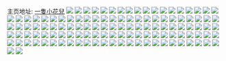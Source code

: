 主页地址: [一隻小花兒](https://weibo.com/u/1730968894) 
![](https://wx4.sinaimg.cn/mw2000/672c7d3ely1h9qg4qfr4kj22c0340u11.jpg) 
![](https://wx4.sinaimg.cn/mw2000/672c7d3ely1h9qg4wupiqj22dc3207wm.jpg) 
![](https://wx4.sinaimg.cn/mw2000/672c7d3ely1h9qg5025m9j22c0340u10.jpg) 
![](https://wx4.sinaimg.cn/mw2000/672c7d3ely1h9qg4tkc8wj22c0340u10.jpg) 
![](https://wx4.sinaimg.cn/mw2000/672c7d3ely1h9qg539v0cj22dc35sqv9.jpg) 
![](https://wx4.sinaimg.cn/mw2000/672c7d3ely1h9qg5l4pfwj235s2dcb2c.jpg) 
![](https://wx4.sinaimg.cn/mw2000/672c7d3ely1h9ku2bnpcvj21gn1y7e86.jpg) 
![](https://wx4.sinaimg.cn/mw2000/672c7d3ely1h9ku2e2lyvj22dc35sb2c.jpg) 
![](https://wx4.sinaimg.cn/mw2000/672c7d3ely1h9ku268wrkj22802you10.jpg) 
![](https://wx4.sinaimg.cn/mw2000/672c7d3ely1h9ku28dc6gj22801o0e82.jpg) 
![](https://wx4.sinaimg.cn/mw2000/672c7d3ely1h9ku4i6i3aj206o069745.jpg) 
![](https://wx4.sinaimg.cn/mw2000/672c7d3ely1h8cxs2mowsj21400u0q8e.jpg) 
![](https://wx4.sinaimg.cn/mw2000/672c7d3ely1h8c1en3dtwj20u0140n40.jpg) 
![](https://wx4.sinaimg.cn/mw2000/672c7d3ely1h8c0siss78j20u0140471.jpg) 
![](https://wx4.sinaimg.cn/mw2000/672c7d3ely1h8c1eopdusj20u00u0mzz.jpg) 
![](https://wx4.sinaimg.cn/mw2000/672c7d3ely1h8cxrgx0rgj21400u0n4e.jpg) 
![](https://wx4.sinaimg.cn/mw2000/672c7d3ely1h7vksm6q0aj20u01407cw.jpg) 
![](https://wx4.sinaimg.cn/mw2000/672c7d3ely1h7vlr9uj0zj20u0140af1.jpg) 
![](https://wx4.sinaimg.cn/mw2000/672c7d3ely1h7c16e3zejj22c0340x6p.jpg) 
![](https://wx4.sinaimg.cn/mw2000/672c7d3ely1h78lsdagf1j22dc35stt0.jpg) 
![](https://wx4.sinaimg.cn/mw2000/672c7d3ely1h78ls5lgz2j22dc35s44q.jpg) 
![](https://wx4.sinaimg.cn/mw2000/672c7d3ely1h78lsbjwwlj22c0340e82.jpg) 
![](https://wx4.sinaimg.cn/mw2000/672c7d3ely1h78ls774qvj22dr36aauy.jpg) 
![](https://wx4.sinaimg.cn/mw2000/672c7d3ely1h78ls97ek4j22c0340x6s.jpg) 
![](https://wx4.sinaimg.cn/mw2000/672c7d3ely1h6wib6ot8vj20u0140gs0.jpg) 
![](https://wx4.sinaimg.cn/mw2000/672c7d3ely1h6wib65maej22dc35swwz.jpg) 
![](https://wx4.sinaimg.cn/mw2000/672c7d3ely1h6wib8id05j235s2dc4e1.jpg) 
![](https://wx4.sinaimg.cn/mw2000/672c7d3ely1h6wm8qezx6j22dc35savf.jpg) 
![](https://wx4.sinaimg.cn/mw2000/672c7d3ely1h6wm98p9c4j22dc35s1l0.jpg) 
![](https://wx4.sinaimg.cn/mw2000/672c7d3ely1h576gcawsgj22c03404qt.jpg) 
![](https://wx4.sinaimg.cn/mw2000/672c7d3ely1h576gmc598j22c0340e85.jpg) 
![](https://wx4.sinaimg.cn/mw2000/672c7d3ely1h56s1am7roj20u01hcaqb.jpg) 
![](https://wx4.sinaimg.cn/mw2000/672c7d3ely1h576gifc69j22c03401l1.jpg) 
![](https://wx4.sinaimg.cn/mw2000/672c7d3ely1h577dawfeoj23402c0kjm.jpg) 
![](https://wx4.sinaimg.cn/mw2000/672c7d3ely1h576g3d0gfj22vz260u0y.jpg) 
![](https://wx4.sinaimg.cn/mw2000/672c7d3ely1h576gj5yisj20u0140kag.jpg) 
![](https://wx4.sinaimg.cn/mw2000/672c7d3ely1h576g93byyj22c0340u12.jpg) 
![](https://wx4.sinaimg.cn/mw2000/672c7d3ely1h50w9skm8ij21hc0u0tff.jpg) 
![](https://wx4.sinaimg.cn/mw2000/672c7d3ely1h50whmau5ij21sw0u0n2l.jpg) 
![](https://wx4.sinaimg.cn/mw2000/672c7d3ely1h4dob1x5ygj20v90nlwiv.jpg) 
![](https://wx4.sinaimg.cn/mw2000/672c7d3ely1h4dppi5o61j22802yjb2b.jpg) 
![](https://wx4.sinaimg.cn/mw2000/672c7d3ely1h4a7cfzu3vj22c0340hdv.jpg) 
![](https://wx4.sinaimg.cn/mw2000/672c7d3ely1h4a7ckdekyj22c0340e87.jpg) 
![](https://wx4.sinaimg.cn/mw2000/672c7d3ely1h3g6j25fy4j22c0340b2a.jpg) 
![](https://wx4.sinaimg.cn/mw2000/672c7d3ely1h3g6j2xtatj21sc2dse82.jpg) 
![](https://wx4.sinaimg.cn/mw2000/672c7d3ely1h38uoxwhqhj20u014046d.jpg) 
![](https://wx4.sinaimg.cn/mw2000/672c7d3ely1h38uoy9738j20u01400zi.jpg) 
![](https://wx4.sinaimg.cn/mw2000/672c7d3ely1h2bn8f664rj20u0140wmi.jpg) 
![](https://wx4.sinaimg.cn/mw2000/672c7d3ely1h2bn8g8ftmj21400u07fi.jpg) 
![](https://wx4.sinaimg.cn/mw2000/672c7d3ely1h2bn8m6nmyj20bp0bi0t6.jpg) 
![](https://wx4.sinaimg.cn/mw2000/672c7d3ely1h1taiu4i5mj22802you0y.jpg) 
![](https://wx4.sinaimg.cn/mw2000/672c7d3ely1h1taistzpbj22c03401kz.jpg) 
![](https://wx4.sinaimg.cn/mw2000/672c7d3ely1h1taiui6o5j20u01hc43y.jpg) 
![](https://wx4.sinaimg.cn/mw2000/672c7d3ely1h1jjkvbp2zj20qk0p6abm.jpg) 
![](https://wx4.sinaimg.cn/mw2000/672c7d3ely1h1jjr4dupoj20u0140tsg.jpg) 
![](https://wx4.sinaimg.cn/mw2000/672c7d3ely1h13egm5zkoj20si1eo4k7.jpg) 
![](https://wx4.sinaimg.cn/mw2000/672c7d3ely1h105qjvp2uj20k007974a.jpg) 
![](https://wx4.sinaimg.cn/mw2000/672c7d3ely1h105qka4ttj202f02f0sj.jpg) 
![](https://wx4.sinaimg.cn/mw2000/672c7d3ely1h0xlamcqmlj21ho1zk7wi.jpg) 
![](https://wx4.sinaimg.cn/mw2000/672c7d3ely1h0xlakz0lvj20zm0wktcp.jpg) 
![](https://wx4.sinaimg.cn/mw2000/672c7d3ely1h0xlamrw6uj202i02i3y9.jpg) 
![](https://wx4.sinaimg.cn/mw2000/672c7d3ely1h0plnj1hbnj22c03401ky.jpg) 
![](https://wx4.sinaimg.cn/mw2000/672c7d3ely1h0plnjyolhj22c0340hdv.jpg) 
![](https://wx4.sinaimg.cn/mw2000/672c7d3ely1h0plnkbbu2j20so1f0aim.jpg) 
![](https://wx4.sinaimg.cn/mw2000/672c7d3ely1h0plnkj5xpj20u01hc475.jpg) 
![](https://wx4.sinaimg.cn/mw2000/672c7d3ely1h0plnlbl2oj22c0340npe.jpg) 
![](https://wx4.sinaimg.cn/mw2000/672c7d3ely1gzk572qigzj22c03404qr.jpg) 
![](https://wx4.sinaimg.cn/mw2000/672c7d3ely1gzk548kot7j22c0340e83.jpg) 
![](https://wx4.sinaimg.cn/mw2000/672c7d3ely1gzk587ku0oj22c0340qv6.jpg) 
![](https://wx4.sinaimg.cn/mw2000/672c7d3ely1gzk547mtndj22c0340x6q.jpg) 
![](https://wx4.sinaimg.cn/mw2000/672c7d3ely1gyybscj0nfj22c03407wi.jpg) 
![](https://wx4.sinaimg.cn/mw2000/672c7d3ely1gyybsd7mnhj21zk1hohdt.jpg) 
![](https://wx4.sinaimg.cn/mw2000/672c7d3ely1gyybvlios5j21zk1hoqv5.jpg) 
![](https://wx4.sinaimg.cn/mw2000/672c7d3ely1gyybvqo4msj21h31zk1ky.jpg) 
![](https://wx4.sinaimg.cn/mw2000/672c7d3ely1gyybylhl7gj22dc35shdu.jpg) 
![](https://wx4.sinaimg.cn/mw2000/672c7d3ely1gyybsdt6onj21ev1vukjl.jpg) 
![](https://wx4.sinaimg.cn/mw2000/672c7d3ely1gysj3vzrsyj20u0140wma.jpg) 
![](https://wx4.sinaimg.cn/mw2000/672c7d3ely1gysj3wxzc8j20u0140qbs.jpg) 
![](https://wx4.sinaimg.cn/mw2000/672c7d3ely1gysj3v4kvqj21400u0ah7.jpg) 
![](https://wx4.sinaimg.cn/mw2000/672c7d3ely1gysj3y60dij20u01hctkf.jpg) 
![](https://wx4.sinaimg.cn/mw2000/672c7d3ely1gy49qokc9yj20u014078v.jpg) 
![](https://wx4.sinaimg.cn/mw2000/672c7d3ely1gwj7uf7mhlj20u0140dmk.jpg) 
![](https://wx4.sinaimg.cn/mw2000/672c7d3ely1gwdzq2fnlfj20u0140wjs.jpg) 
![](https://wx4.sinaimg.cn/mw2000/001T8Y58ly1gvqzlinkw3j60k00izt9a02.jpg) 
![](https://wx4.sinaimg.cn/mw2000/001T8Y58ly1gvqzlity08j60u014043002.jpg) 
![](https://wx4.sinaimg.cn/mw2000/001T8Y58ly1gvqzliqexmj60ha0ha0tf02.jpg) 
![](https://wx4.sinaimg.cn/mw2000/001T8Y58ly1gvlajg8sgqj60u014079l02.jpg) 
![](https://wx4.sinaimg.cn/mw2000/001T8Y58ly1gvlajgb0y8j60u014016102.jpg) 
![](https://wx4.sinaimg.cn/mw2000/001T8Y58ly1gvlajghjdij60u014045a02.jpg) 
![](https://wx4.sinaimg.cn/mw2000/672c7d3ely1gu07797q3vj20u0140gv1.jpg) 
![](https://wx4.sinaimg.cn/mw2000/672c7d3ely1gu077cx3o0j21yc0wi1ky.jpg) 
![](https://wx4.sinaimg.cn/mw2000/672c7d3ely1gu0778krzfj21zk0wyqv5.jpg) 
![](https://wx4.sinaimg.cn/mw2000/672c7d3ely1gssy23x7i9j22c03404qr.jpg) 
![](https://wx4.sinaimg.cn/mw2000/672c7d3ely1gssy2312qhj21f21w3e81.jpg) 
![](https://wx4.sinaimg.cn/mw2000/672c7d3ely1gssy29qk00j20tz0w4jwx.jpg) 
![](https://wx4.sinaimg.cn/mw2000/672c7d3ely1gssz90p8s6j21zk1hoe81.jpg) 
![](https://wx4.sinaimg.cn/mw2000/672c7d3ely1gssy2542gjj21ho1zknpd.jpg) 
![](https://wx4.sinaimg.cn/mw2000/672c7d3ely1gssy28hk87j22c0340x6q.jpg) 
![](https://wx4.sinaimg.cn/mw2000/672c7d3ely1gqxhhb6zv6j22c0340b2a.jpg) 
![](https://wx4.sinaimg.cn/mw2000/672c7d3ely1gqlrp9hqrcj20tz1sx41t.jpg) 
![](https://wx4.sinaimg.cn/mw2000/672c7d3ely1gqgkg8flqvj20j6085aip.jpg) 
![](https://wx4.sinaimg.cn/mw2000/672c7d3ely1gpmulltqg2j20u01sy7wh.jpg) 
![](https://wx4.sinaimg.cn/mw2000/672c7d3ely1gp0wtn2wcdj20u0140tgo.jpg) 
![](https://wx4.sinaimg.cn/mw2000/672c7d3egy1gm5ty2zn70j20uj0u01ky.jpg) 
![](https://wx4.sinaimg.cn/mw2000/672c7d3egy1gm5tymn3hjj22c0340e83.jpg) 
![](https://wx4.sinaimg.cn/mw2000/672c7d3egy1gm5u4j6jdaj22c0340qv6.jpg) 
![](https://wx4.sinaimg.cn/mw2000/672c7d3egy1gm5tylfg04j23402c0npe.jpg) 
![](https://wx4.sinaimg.cn/mw2000/672c7d3egy1gm5tyk6nwwj22c03401l0.jpg) 
![](https://wx4.sinaimg.cn/mw2000/672c7d3egy1gm5u4kqc4wj23402c0qv8.jpg) 
![](https://wx4.sinaimg.cn/mw2000/672c7d3egy1gkkzvq4kkgj22c0340npd.jpg) 
![](https://wx4.sinaimg.cn/mw2000/672c7d3ely1gj9ksmsotlj20u0140482.jpg) 
![](https://wx4.sinaimg.cn/mw2000/672c7d3ely1giwjzx2o22j23402c04qq.jpg) 
![](https://wx4.sinaimg.cn/mw2000/672c7d3ely1giwjzyib8hj23402c0x6p.jpg) 
![](https://wx4.sinaimg.cn/mw2000/672c7d3ely1g7n4bn18t0j20kq0rsgn3.jpg) 
![](https://wx4.sinaimg.cn/mw2000/672c7d3ely1fz52ddws73j21400u043g.jpg) 
![](https://wx4.sinaimg.cn/mw2000/90bb4c1djw1ekfkj7xa96j20c808cq4a.jpg) 
![](https://wx4.sinaimg.cn/mw2000/672c7d3ely1fvcgttyrlaj22c03404qs.jpg) 
![](https://wx4.sinaimg.cn/mw2000/672c7d3egy1fq1ns3q6v0j20qo0zkwlg.jpg) 
![](https://wx4.sinaimg.cn/mw2000/672c7d3egy1fq1nuffc32j20qo1bgdmo.jpg) 
![](https://wx4.sinaimg.cn/mw2000/672c7d3egy1fozy48i7ufj20zk0qoq88.jpg) 
